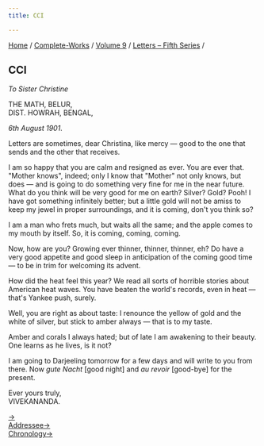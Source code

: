 ```yaml
---
title: CCI

---
```



[Home](../../../index.htm) / [Complete-Works](../../complete_works.htm)
/ [Volume 9](../volume_9_contents.htm) / [Letters – Fifth
Series](letters_fifth_series_contents.htm) /



## CCI

*To Sister Christine*

THE MATH, BELUR,  
DIST. HOWRAH, BENGAL,

*6th August 1901*.

Letters are sometimes, dear Christina, like mercy — good to the one that
sends and the other that receives.

I am so happy that you are calm and resigned as ever. You are ever that.
"Mother knows", indeed; only I know that "Mother" not only knows, but
does — and is going to do something very fine for me in the near future.
What do you think will be very good for me on earth? Silver? Gold? Pooh!
I have got something infinitely better; but a little gold will not be
amiss to keep my jewel in proper surroundings, and it is coming, don't
you think so?

I am a man who frets much, but waits all the same; and the apple comes
to my mouth by itself. So, it is coming, coming, coming.

Now, how are you? Growing ever thinner, thinner, thinner, eh? Do have a
very good appetite and good sleep in anticipation of the coming good
time — to be in trim for welcoming its advent.

How did the heat feel this year? We read all sorts of horrible stories
about American heat waves. You have beaten the world's records, even in
heat — that's Yankee push, surely.

Well, you are right as about taste: I renounce the yellow of gold and
the white of silver, but stick to amber always — that is to my taste.

Amber and corals I always hated; but of late I am awakening to their
beauty. One learns as he lives, is it not?

I am going to Darjeeling tomorrow for a few days and will write to you
from there. Now *gute Nacht* \[good night\] and *au revoir* \[good-bye\]
for the present.

Ever yours truly,  
VIVEKANANDA.

[→](202_christine.htm)  
[Addressee→](202_christine.htm)  
[Chronology→](202_christine.htm)



